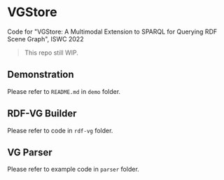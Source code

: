 # VGStore

Code for "VGStore: A Multimodal Extension to SPARQL for Querying RDF Scene Graph", ISWC 2022

> This repo still WIP.

## Demonstration

Please refer to `README.md` in `demo` folder.

## RDF-VG Builder

Please refer to code in `rdf-vg` folder.

## VG Parser

Please refer to example code in `parser` folder.
